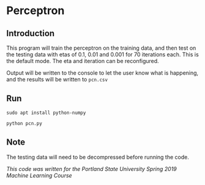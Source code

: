 # Perceptron

## Introduction
This program will train the perceptron on the training data, and then test on the testing data with etas of 0.1, 0.01 and 0.001 for 70 iterations each. This is the default mode. The eta and iteration can be reconfigured.

Output will be written to the console to let the user know what is happening, and the results will be written to `pcn.csv`

## Run
`sudo apt install python-numpy`

`python pcn.py`

## Note
The testing data will need to be decompressed before running the code.

*This code was written for the Portland State University Spring 2019 Machine Learning Course*
